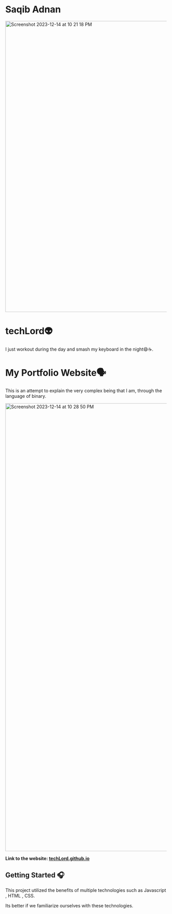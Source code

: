 # Saqib Adnan 
 
<img width="906" alt="Screenshot 2023-12-14 at 10 21 18 PM" src="https://github.com/wimpywarlord/wimpywarlord.github.io/assets/79377722/59596a1f-f390-4111-acbe-63175356bc73">

<h1>techLord👽</h1>
<p>I just workout during the day and smash my keyboard in the night😄☕️.</p>

<h1>My Portfolio Website🗣️</h1>

<p>This is an attempt to explain the very complex being that I am, through the language of binary.</p>

<img width="1394" alt="Screenshot 2023-12-14 at 10 28 50 PM" src="https://github.com/wimpywarlord/wimpywarlord.github.io/assets/79377722/b6dfc353-1175-42ec-ae1d-bff621a67d3a">

<p>
 <strong>Link to the website: <a href="https://saqibadnan0011.github.io" rel="nofollow">techLord.github.io</a></strong>
</p>

<h2>Getting Started 🎧</h2>
<p>This project utilized the benefits of multiple technologies such as Javascript , HTML , CSS.</p>
<p>Its better if we familiarize ourselves with these technologies.</p>
